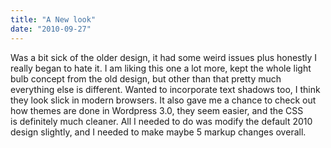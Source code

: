 ```yaml
---
title: "A New look"
date: "2010-09-27"
---
```


Was a bit sick of the older design, it had some weird issues plus honestly I really began to hate it. I am liking this one a lot more, kept the whole light bulb concept from the old design, but other than that pretty much everything else is different. Wanted to incorporate text shadows too, I think they look slick in modern browsers. It also gave me a chance to check out how themes are done in Wordpress 3.0, they seem easier, and the CSS is definitely much cleaner. All I needed to do was modify the default 2010 design slightly, and I needed to make maybe 5 markup changes overall.
